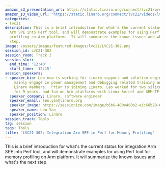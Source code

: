 ```yaml
---
amazon_s3_presentation_url: https://static.linaro.org/connect/lvc21/presentations/lvc21-302.pdf
amazon_s3_video_url: "https://static.linaro.org/connect/lvc21/videos/lvc21-302.mp4"
categories:
- lvc21
description: This is a brief introduction for what's the current status for integration
  Arm SPE into Perf tool, and will demonstrate examples for using Perf tool for memory
  profiling on Arm platform.  It will summarize the known issues and what's the next
  step.
image: /assets/images/featured-images/lvc21/LVC21-302.png
session_id: LVC21-302
session_room: Track 3
session_slot:
  end_time: '12:40'
  start_time: '12:15'
session_speakers:
- speaker_bio: Leo now is working for Linaro support and solution engineering team,
    mainly engage in power management and debugging related training and support for
    Linaro members.  Prior to joining Linaro, Leo worked for two silicon companies
    for 9 years, had fun on Arm platforms with Linux kernel and ARM-TF.
  speaker_company: Linaro, software engineer
  speaker_email: leo.yan@linaro.org
  speaker_image: https://sessionize.com/image/b6b6-400o400o2-e1c66b28-6941-463b-83e6-574b18a329d4.jpg
  speaker_name: Leo Yan
  speaker_position: Linaro
session_track: Tools
tag: session
tags: Tools
title: 'LVC21-302: Integration Arm SPE in Perf for Memory Profiling'
---
```


This is a brief introduction for what's the current status for integration Arm SPE into Perf tool, and will demonstrate examples for using Perf tool for memory profiling on Arm platform.  It will summarize the known issues and what's the next step.